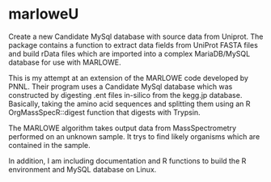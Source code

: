 # marloweU
Create a new Candidate MySql database with source data from Uniprot. 
The package contains a function to extract data fields from UniProt FASTA files and build rData files which 
are imported into a complex MariaDB/MySQL database for use with MARLOWE.

This is my attempt at an extension of the MARLOWE code developed by PNNL.
Their program uses a Candidate MySql database which was constructed by digesting .ent
files in-silico from the kegg.jp database.  Basically, taking the amino acid sequences and splitting
them using an R OrgMassSpecR::digest function that digests with Trypsin.

The MARLOWE algorithm takes output data from MassSpectrometry performed on an unknown sample.
It trys to find likely organisms which are contained in the sample.

In addition, I am including documentation and R functions to build the R environment and MySQL database on Linux.
